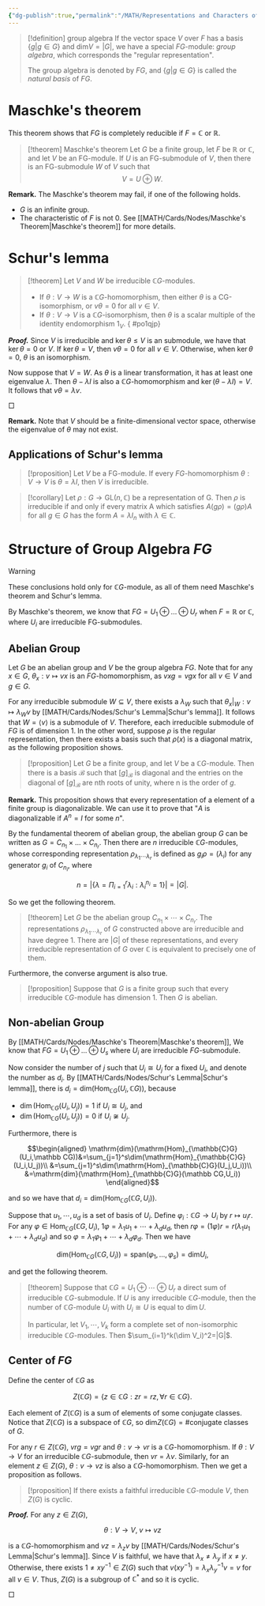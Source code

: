 ```yaml
---
{"dg-publish":true,"permalink":"/MATH/Representations and Characters of Groups/Nodes/2 Group Algebra/","dgPassFrontmatter":true}
---
```



> [!definition] group algebra
> If the vector space $V$ over $F$ has a basis $\{g|g\in G\}$ and $\mathrm {dim} V=|G|$, we have a special $FG$-module: *group algebra*, which corresponds the "regular representation". 
> 
> The group algebra is denoted by $FG$, and $\{g|g\in G\}$ is called the *natural basis* of $FG.$

# Maschke's theorem

This theorem shows that $FG$ is completely reducible if $F=\mathbb{C}$ or $\mathbb{R}$.

> [!theorem] Maschke's theorem
> Let $G$ be a finite group, let $F$ be $\mathbb{R}$ or $\mathbb{C}$, and let $V$ be an FG-module. If $U$ is an FG-submodule of $V$, then there is an FG-submodule $W$ of $V$ such that$$V=U\oplus W.$$

**Remark.** The Maschke's theorem may fail, if one of the following holds.
- $G$ is an infinite group.
- The characteristic of $F$ is not $0$. See [[MATH/Cards/Nodes/Maschke's Theorem\|Maschke's theorem]] for more details.

# Schur's lemma

> [!theorem]
> Let $V$ and $W$ be irreducible $\mathbb CG$-modules. 
> - If $\theta: V\to W$ is a $\mathbb CG$-homomorphism, then either $\theta$ is a CG-isomorphism, or $v\theta=0$ for all $v\in V$.
> - If $\theta:V\to V$ is a $\mathbb CG$-isomorphism, then $\theta$ is a scalar multiple of the identity endomorphism $1_V$.
{ #po1qjp}


**_Proof._**
Since $V$ is irreducible and $\ker\theta\leqslant V$ is an submodule, we have that $\ker\theta=0\mbox{ or }V$. If $\ker\theta=V$, then $v\theta=0$ for all $v\in V$. Otherwise, when $\ker\theta=0$, $\theta$ is an isomorphism.

Now suppose that $V=W$. As $\theta$ is a linear transformation, it has at least one eigenvalue $\lambda$. Then $\theta-\lambda I$ is also a $\mathbb{C}G$-homomorphism and $\ker(\theta-\lambda I)=V$. It follows that $v\theta= \lambda v$.
<p align="left">□</p>

**Remark.** Note that $V$ should be a finite-dimensional vector space, otherwise the eigenvalue of $\theta$ may not exist.
 
## Applications of Schur's lemma

> [!proposition]
> Let $V$ be a FG-module. If every $FG$-homomorphism $\theta:V\to V$ is $\theta = \lambda I$, then $V$ is irreducible.

> [!corollary]
> Let $\rho:G\to \mathrm{GL}(n,\mathbb{C})$ be a representation of G. Then $\rho$ is irreducible if and only if every matrix A which satisfies $A(g\rho)=(g\rho)A$ for all $g\in G$ has the form $A=\lambda I_n$ with $\lambda\in \mathbb{C}$.

# Structure of Group Algebra $FG$

> [!warning]
> These conclusions hold only for $\mathbb CG$-module, as all of them need Maschke's theorem and Schur's lemma.
 
By Maschke's theorem, we know that $FG=U_1\oplus...\oplus U_r$ when $F=\mathbb{R}$ or $\mathbb C$, where $U_i$ are irreducible FG-submodules.

## Abelian Group

Let $G$ be an abelian group and $V$ be the group algebra $FG$. Note that for any $x\in G$, $\theta_x:v\mapsto vx$ is an $FG$-homomorphism, as $vxg=vgx$ for all $v\in V$ and $g\in G$. 

For any irreducible submodule $W\subseteq V$, there exists a $\lambda_W$ such that $\theta_x|_{W}:v\mapsto\lambda_Wv$ by [[MATH/Cards/Nodes/Schur's Lemma\|Schur's lemma]]. It follows that $W=\left\langle v\right\rangle$ is a submodule of $V$. Therefore, each irreducible submodule of $FG$ is of dimension $1$. In the other word, suppose $\rho$ is the regular representation, then there exists a basis such that $\rho(x)$ is a diagonal matrix, as the following proposition shows.

> [!proposition]
> Let $G$ be a finite group, and let $V$ be a $\mathbb CG$-module. Then there is a basis $\mathcal B$ such that $[g]_{\mathcal B}$ is diagonal and the entries on the diagonal of $[g]_{\mathcal B}$ are nth roots of unity, where n is the order of $g$.

**Remark.** This proposition shows that every representation of a element of a finite group is diagonalizable. We can use it to prove that "$A$ is diagonalizable if $A^n=I$ for some $n$".

By the fundamental theorem of abelian group, the abelian group $G$ can be written as $G=C_{n_1}\times...\times C_{n_r}$. Then there are $n$ irreducible $\mathbb{C}G$-modules, whose corresponding representation $\rho_{\lambda_1\cdots\lambda_r}$ is defined as $g_i\rho=(\lambda_i)$ for any generator $g_i$ of $C_{n_i}$, where

$$n=|\{\lambda=\Pi_{i=1}^r\lambda_i:\lambda_i^{n_i}=1\}|=|G|.$$

So we get the following theorem.

> [!theorem]
> Let $G$ be the abelian group $C_{n_1}\times\cdots\times C_{n_r}$. The representations $\rho_{\lambda_1\cdots\lambda_r}$ of $G$ constructed above are irreducible and have degree $1$. There are $|G|$ of these representations, and every irreducible representation of $G$ over $\mathbb{C}$ is equivalent to precisely one of them.

Furthermore, the converse argument is also true.

> [!proposition]
> Suppose that $G$ is a finite group such that every irreducible $\mathbb CG$-module has dimension 1. Then $G$ is abelian.

## Non-abelian Group

By [[MATH/Cards/Nodes/Maschke's Theorem\|Maschke's theorem]], We know that $FG=U_1\oplus...\oplus U_s$ where $U_i$ are irreducible $FG$-submodule.

Now consider the number of $j$ such that $U_i\cong U_j$ for a fixed $U_i$, and denote the number as $d_i$. By [[MATH/Cards/Nodes/Schur's Lemma\|Schur's lemma]], there is $d_i=\mathrm{dim}(\mathrm{Hom}_{\mathbb{C}G}(U_i,\mathbb CG))$, because
- $\dim(\mathrm{Hom}_{\mathbb{C}G}(U_i,U_j))=1$ if $U_i\cong U_j$, and
- $\dim(\mathrm{Hom}_{\mathbb{C}G}(U_i,U_j))=0$ if $U_i\not\cong U_j$.

Furthermore, there is

$$\begin{aligned}
\mathrm{dim}(\mathrm{Hom}_{\mathbb{C}G}(U_i,\mathbb CG))&=\sum_{j=1}^s\dim(\mathrm{Hom}_{\mathbb{C}G}(U_i,U_j))\\
&=\sum_{j=1}^s\dim(\mathrm{Hom}_{\mathbb{C}G}(U_j,U_i))\\
&=\mathrm{dim}(\mathrm{Hom}_{\mathbb{C}G}(\mathbb CG,U_i))
\end{aligned}$$

and so we have that $d_i=\mathrm{dim}(\mathrm{Hom}_{\mathbb{C}G}(\mathbb CG,U_i))$.

Suppose that $u_1,\cdots,u_d$ is a set of basis of $U_i$. Define $\varphi_i:\mathbb{C}G\to U_i$ by $r\mapsto u_ir$. For any $\varphi\in\mathrm{Hom}_{\mathbb{C}G}(\mathbb{C}G,U_i)$, $1\varphi=\lambda_1u_1+\cdots+\lambda_du_d$, then $r\varphi=(1\varphi)r=r(\lambda_1u_1+\cdots+\lambda_du_d)$ and so $\varphi=\lambda_1\varphi_1+\cdots+\lambda_d\varphi_d$. Then we have

$$\mathrm{dim}(\mathrm{Hom}_{\mathbb{C}G}(\mathbb CG,U_i))=\mathrm{span}(\varphi_1,...,\varphi_s)=\mathrm{dim}U_i,$$

and get the following theorem.

> [!theorem]
> Suppose that $\mathbb{C}G=U_1\oplus\cdots\oplus U_r$ a direct sum of irreducible $\mathbb{C}G$-submodule. If $U$ is any irreducible $\mathbb{C}G$-module, then the number of $\mathbb{C}G$-module $U_i$ with $U_i\cong U$ is equal to $\dim U$.
> 
> In particular, let $V_1,\cdots,V_k$ form a complete set of non-isomorphic irreducible $\mathbb{C}G$-modules. Then $\sum_{i=1}^k(\dim V_i)^2=|G|$.

## Center of $FG$

Define the center of $\mathbb CG$ as

$$Z(\mathbb CG)=\{z\in\mathbb CG :zr=rz,\forall r\in \mathbb CG\}.$$

Each element of $Z(\mathbb CG)$ is a sum of elements of some conjugate classes. Notice that $Z(\mathbb CG)$ is a subspace of $\mathbb CG$, so $\mathrm{dim}Z(\mathbb CG)=\#$conjugate classes of $G$.

For any $r\in Z(\mathbb CG)$, $vrg=vgr$ and $\theta:v\to vr$ is a $\mathbb CG$-homomorphism. If $\theta:V\to V$ for an irreducible $\mathbb CG$-submodule, then $vr=\lambda v$. Similarly, for an element $z\in Z(G)$, $\theta:v\to vz$ is also a $\mathbb CG$-homomorphism. Then we get a proposition as follows.

> [!proposition]
> If there exists a faithful irreducible $\mathbb CG$-module $V$, then $Z(G)$ is cyclic.

**_Proof._**
For any $z\in Z(G)$,

$$\theta:V\to V,\;
v\mapsto vz$$

is a $\mathbb CG$-homomorphism and $vz=\lambda_zv$ by [[MATH/Cards/Nodes/Schur's Lemma\|Schur's lemma]]. Since $V$ is faithful, we have that $\lambda_x\neq\lambda_y$ if $x\neq y$. Otherwise, there exists $1\neq xy^{-1}\in Z(G)$ such that $v(xy^{-1})=\lambda_x\lambda_y^{-1}v=v$ for all $v\in V$. Thus, $Z(G)$ is a subgroup of $\mathbb C^{*}$ and so it is cyclic.
<p align="left">□</p>


